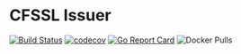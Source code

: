 # CFSSL Issuer

[![Build Status](https://travis-ci.org/OpenSource-THG/cfssl-issuer.svg?branch=master)](https://travis-ci.org/OpenSource-THG/cfssl-issuer)
[![codecov](https://codecov.io/gh/OpenSource-THG/cfssl-issuer/branch/master/graph/badge.svg)](https://codecov.io/gh/OpenSource-THG/cfssl-issuer)
[![Go Report Card](https://goreportcard.com/badge/github.com/Opensource-THG/cfssl-issuer)](https://goreportcard.com/report/github.com/Opensource-THG/cfssl-issuer)
![Docker Pulls](https://img.shields.io/docker/pulls/opensourcethg/cfssl-issuer)
